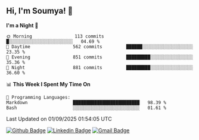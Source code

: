 ## Hi, I'm Soumya! 👋

<!--START_SECTION:waka-->
**I'm a Night 🦉** 

```text
🌞 Morning                113 commits         █░░░░░░░░░░░░░░░░░░░░░░░░   04.69 % 
🌆 Daytime                562 commits         ██████░░░░░░░░░░░░░░░░░░░   23.35 % 
🌃 Evening                851 commits         █████████░░░░░░░░░░░░░░░░   35.36 % 
🌙 Night                  881 commits         █████████░░░░░░░░░░░░░░░░   36.60 % 
```


📊 **This Week I Spent My Time On** 

```text
💬 Programming Languages: 
Markdown                 █████████████████████████   98.39 % 
Bash                     ░░░░░░░░░░░░░░░░░░░░░░░░░   01.61 % 
```


 Last Updated on 01/09/2025 01:54:05 UTC
<!--END_SECTION:waka-->

[![Github Badge](https://img.shields.io/badge/-rubyruins-grey?style=for-the-badge&logo=github&logoColor=white&link=https://github.com/rubyruins/)](https://www.github.com/rubyruins/) 
[![Linkedin Badge](https://img.shields.io/badge/-Soumya%20Parekh-0072b1?style=for-the-badge&logo=Linkedin&logoColor=white&link=https://www.linkedin.com/in/Soumya-Parekh/)](https://www.linkedin.com/in/Soumya-Parekh/) 
[![Gmail Badge](https://img.shields.io/badge/-soumyaparekh.me@gmail.com-c14438?style=for-the-badge&logo=Gmail&logoColor=white&link=mailto:soumyaparekh.me@gmail.com)](mailto:soumyaparekh.me@gmail.com) 

